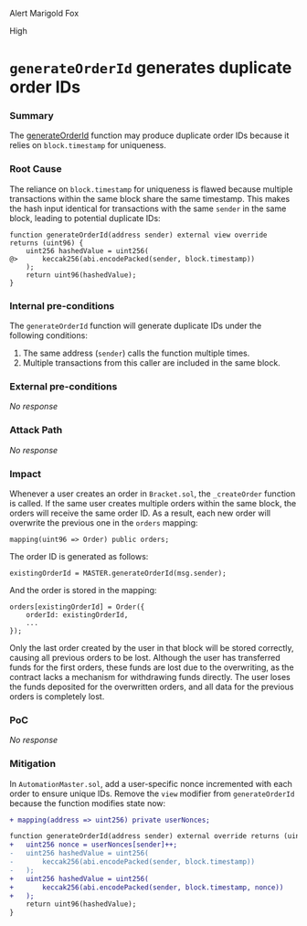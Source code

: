 Alert Marigold Fox

High

# `generateOrderId` generates duplicate order IDs

### Summary

The [generateOrderId](https://github.com/sherlock-audit/2024-11-oku/blob/ee3f781a73d65e33fb452c9a44eb1337c5cfdbd6/oku-custom-order-types/contracts/automatedTrigger/AutomationMaster.sol#L90-L95) function may produce duplicate order IDs because it relies on `block.timestamp` for uniqueness.

### Root Cause

The reliance on `block.timestamp` for uniqueness is flawed because multiple transactions within the same block share the same timestamp. This makes the hash input identical for transactions with the same `sender` in the same block, leading to potential duplicate IDs:

```solidity
function generateOrderId(address sender) external view override returns (uint96) {
    uint256 hashedValue = uint256(
@>      keccak256(abi.encodePacked(sender, block.timestamp))
    );
    return uint96(hashedValue);
}
```

### Internal pre-conditions

The `generateOrderId` function will generate duplicate IDs under the following conditions:

1. The same address (`sender`) calls the function multiple times.
2. Multiple transactions from this caller are included in the same block.

### External pre-conditions

_No response_

### Attack Path

_No response_

### Impact

Whenever a user creates an order in `Bracket.sol`, the `_createOrder` function is called. If the same user creates multiple orders within the same block, the orders will receive the same order ID. As a result, each new order will overwrite the previous one in the `orders` mapping:

```solidity
mapping(uint96 => Order) public orders;
```

The order ID is generated as follows:

```solidity
existingOrderId = MASTER.generateOrderId(msg.sender);
```

And the order is stored in the mapping:

```solidity
orders[existingOrderId] = Order({
    orderId: existingOrderId,
    ...
});
```

Only the last order created by the user in that block will be stored correctly, causing all previous orders to be lost. Although the user has transferred funds for the first orders, these funds are lost due to the overwriting, as the contract lacks a mechanism for withdrawing funds directly. The user loses the funds deposited for the overwritten orders, and all data for the previous orders is completely lost.

### PoC

_No response_

### Mitigation

In `AutomationMaster.sol`, add a user-specific nonce incremented with each order to ensure unique IDs. Remove the `view` modifier from `generateOrderId` because the function modifies state now:

```diff
+ mapping(address => uint256) private userNonces;
```

```diff
function generateOrderId(address sender) external override returns (uint96) {
+   uint256 nonce = userNonces[sender]++;
-   uint256 hashedValue = uint256(
-       keccak256(abi.encodePacked(sender, block.timestamp))
-   );
+   uint256 hashedValue = uint256(
+       keccak256(abi.encodePacked(sender, block.timestamp, nonce))
+   );
    return uint96(hashedValue);
}
```